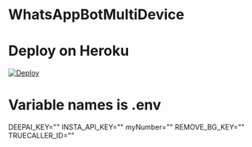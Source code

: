 # WhatsAppBotMultiDevice


# Deploy on Heroku

[![Deploy](https://www.herokucdn.com/deploy/button.svg)](https://heroku.com/deploy?template=https://github.com/jacktheboss220/WhatsAppBotMultiDevice)

# Variable names is .env
   DEEPAI_KEY=""
   INSTA_API_KEY=""
   myNumber=""
   REMOVE_BG_KEY=""
   TRUECALLER_ID=""
